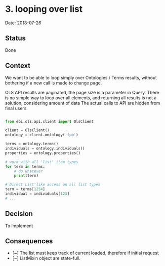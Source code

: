 # 3. looping over list

Date: 2018-07-26

## Status

Done

## Context

We want to be able to loop simply over Ontologies / Terms results, without bothering if a
new call is made to change page.  

OLS API results are paginated, the page size is a parameter in Query.
There is no simple way to loop over all elements, and returning all results is not a solution, considering amount of data
The actual calls to API are hidden from final users.

```python

from ebi.ols.api.client import OlsClient

client = OlsClient()
ontology = client.ontology('fpo')

terms = ontology.terms()
individuals = ontology.individuals()
properties = ontology.properties()

# work with all 'list' item types
for term in terms:
    # do whatever
    print(term)

# Direct List'like access on all list types
term = terms[1254]
individual = individuals[123]
# ...

```  

## Decision

To Implement

## Consequences

- [~] The list must keep track of current loaded, therefore if initial request  
- [~] ListMixin object are state-full. 
